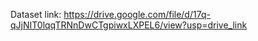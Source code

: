 Dataset link:
https://drive.google.com/file/d/17q-qJjNIT0lqqTRNnDwCTgpiwxLXPEL6/view?usp=drive_link
